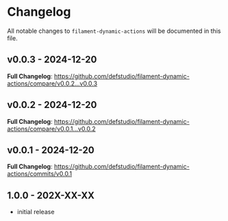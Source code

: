 # Changelog

All notable changes to `filament-dynamic-actions` will be documented in this file.

## v0.0.3 - 2024-12-20

**Full Changelog**: https://github.com/defstudio/filament-dynamic-actions/compare/v0.0.2...v0.0.3

## v0.0.2 - 2024-12-20

**Full Changelog**: https://github.com/defstudio/filament-dynamic-actions/compare/v0.0.1...v0.0.2

## v0.0.1 - 2024-12-20

**Full Changelog**: https://github.com/defstudio/filament-dynamic-actions/commits/v0.0.1

## 1.0.0 - 202X-XX-XX

- initial release

